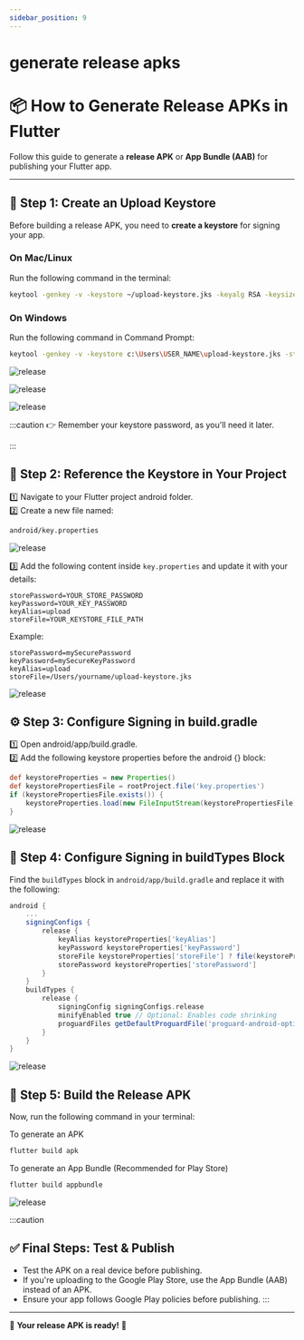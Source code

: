 ```yaml
---
sidebar_position: 9
---
```


# generate release apks

# 📦 How to Generate Release APKs in Flutter

Follow this guide to generate a **release APK** or **App Bundle (AAB)** for publishing your Flutter app.

---

## 🔑 Step 1: Create an Upload Keystore

Before building a release APK, you need to **create a keystore** for signing your app.

### **On Mac/Linux**  
Run the following command in the terminal:  

```sh
keytool -genkey -v -keystore ~/upload-keystore.jks -keyalg RSA -keysize 2048 -validity 10000 -alias upload
```

### On Windows

Run the following command in Command Prompt:
```sh
keytool -genkey -v -keystore c:\Users\USER_NAME\upload-keystore.jks -storetype JKS -keyalg RSA -keysize 2048 -validity 10000 -alias upload
```
![release](../../static/img/app/release1.webp)

![release](../../static/img/app/release2.webp)

![release](../../static/img/app/release3.webp)

:::caution
👉 Remember your keystore password, as you'll need it later.

:::

## 📌 Step 2: Reference the Keystore in Your Project
1️⃣ Navigate to your Flutter project android folder.      
2️⃣ Create a new file named:      
```bash
android/key.properties
```
![release](../../static/img/app/release4.webp)

3️⃣ Add the following content inside `key.properties` and update it with your details:

```properties
storePassword=YOUR_STORE_PASSWORD
keyPassword=YOUR_KEY_PASSWORD
keyAlias=upload
storeFile=YOUR_KEYSTORE_FILE_PATH
```
Example:

```properties
storePassword=mySecurePassword
keyPassword=mySecureKeyPassword
keyAlias=upload
storeFile=/Users/yourname/upload-keystore.jks
```
![release](../../static/img/app/release5.webp)

## ⚙️ Step 3: Configure Signing in build.gradle
1️⃣ Open android/app/build.gradle.        
2️⃣ Add the following keystore properties before the android {} block:        

```groovy
def keystoreProperties = new Properties()
def keystorePropertiesFile = rootProject.file('key.properties')
if (keystorePropertiesFile.exists()) {
    keystoreProperties.load(new FileInputStream(keystorePropertiesFile))
}
```

![release](../../static/img/app/release6.webp)

## 🔏 Step 4: Configure Signing in buildTypes Block
Find the `buildTypes` block in `android/app/build.gradle` and replace it with the following:
```groovy
android {
    ...
    signingConfigs {
        release {
            keyAlias keystoreProperties['keyAlias']
            keyPassword keystoreProperties['keyPassword']
            storeFile keystoreProperties['storeFile'] ? file(keystoreProperties['storeFile']) : null
            storePassword keystoreProperties['storePassword']
        }
    }
    buildTypes {
        release {
            signingConfig signingConfigs.release
            minifyEnabled true // Optional: Enables code shrinking
            proguardFiles getDefaultProguardFile('proguard-android-optimize.txt'), 'proguard-rules.pro'
        }
    }
}
```

![release](../../static/img/app/release7.webp)

## 🚀 Step 5: Build the Release APK
Now, run the following command in your terminal:

To generate an APK
```sh
flutter build apk
```

To generate an App Bundle (Recommended for Play Store)
```sh
flutter build appbundle
```
![release](../../static/img/app/release8.webp)

:::caution
## ✅ Final Steps: Test & Publish
 - Test the APK on a real device before publishing.
 - If you're uploading to the Google Play Store, use the App Bundle (AAB) instead of an APK.
 - Ensure your app follows Google Play policies before publishing.
:::
---

🎉 **Your release APK is ready!** 🚀

